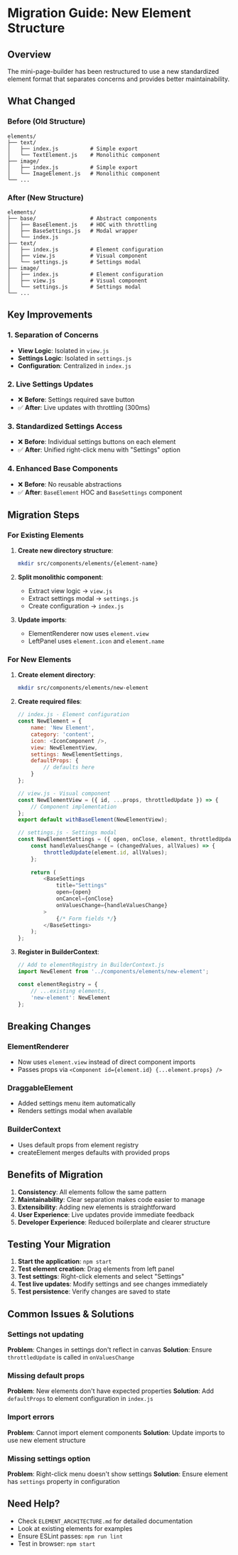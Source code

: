 # Migration Guide: New Element Structure

## Overview
The mini-page-builder has been restructured to use a new standardized element format that separates concerns and provides better maintainability.

## What Changed

### Before (Old Structure)
```
elements/
├── text/
│   ├── index.js          # Simple export
│   └── TextElement.js    # Monolithic component
├── image/
│   ├── index.js          # Simple export  
│   └── ImageElement.js   # Monolithic component
└── ...
```

### After (New Structure)
```
elements/
├── base/                 # Abstract components
│   ├── BaseElement.js    # HOC with throttling
│   ├── BaseSettings.js   # Modal wrapper
│   └── index.js
├── text/
│   ├── index.js          # Element configuration
│   ├── view.js           # Visual component
│   └── settings.js       # Settings modal
├── image/
│   ├── index.js          # Element configuration
│   ├── view.js           # Visual component  
│   └── settings.js       # Settings modal
└── ...
```

## Key Improvements

### 1. Separation of Concerns
- **View Logic**: Isolated in `view.js`
- **Settings Logic**: Isolated in `settings.js`
- **Configuration**: Centralized in `index.js`

### 2. Live Settings Updates
- ❌ **Before**: Settings required save button
- ✅ **After**: Live updates with throttling (300ms)

### 3. Standardized Settings Access
- ❌ **Before**: Individual settings buttons on each element
- ✅ **After**: Unified right-click menu with "Settings" option

### 4. Enhanced Base Components
- ❌ **Before**: No reusable abstractions
- ✅ **After**: `BaseElement` HOC and `BaseSettings` component

## Migration Steps

### For Existing Elements

1. **Create new directory structure**:
   ```bash
   mkdir src/components/elements/{element-name}
   ```

2. **Split monolithic component**:
   - Extract view logic → `view.js`
   - Extract settings modal → `settings.js`
   - Create configuration → `index.js`

3. **Update imports**:
   - ElementRenderer now uses `element.view`
   - LeftPanel uses `element.icon` and `element.name`

### For New Elements

1. **Create element directory**:
   ```bash
   mkdir src/components/elements/new-element
   ```

2. **Create required files**:
   ```javascript
   // index.js - Element configuration
   const NewElement = {
       name: 'New Element',
       category: 'content',
       icon: <IconComponent />,
       view: NewElementView,
       settings: NewElementSettings,
       defaultProps: {
           // defaults here
       }
   };
   ```

   ```javascript
   // view.js - Visual component
   const NewElementView = ({ id, ...props, throttledUpdate }) => {
       // Component implementation
   };
   export default withBaseElement(NewElementView);
   ```

   ```javascript
   // settings.js - Settings modal
   const NewElementSettings = ({ open, onClose, element, throttledUpdate }) => {
       const handleValuesChange = (changedValues, allValues) => {
           throttledUpdate(element.id, allValues);
       };
       
       return (
           <BaseSettings
               title="Settings"
               open={open}
               onCancel={onClose}
               onValuesChange={handleValuesChange}
           >
               {/* Form fields */}
           </BaseSettings>
       );
   };
   ```

3. **Register in BuilderContext**:
   ```javascript
   // Add to elementRegistry in BuilderContext.js
   import NewElement from '../components/elements/new-element';
   
   const elementRegistry = {
       // ...existing elements,
       'new-element': NewElement
   };
   ```

## Breaking Changes

### ElementRenderer
- Now uses `element.view` instead of direct component imports
- Passes props via `<Component id={element.id} {...element.props} />`

### DraggableElement  
- Added settings menu item automatically
- Renders settings modal when available

### BuilderContext
- Uses default props from element registry
- createElement merges defaults with provided props

## Benefits of Migration

1. **Consistency**: All elements follow the same pattern
2. **Maintainability**: Clear separation makes code easier to manage
3. **Extensibility**: Adding new elements is straightforward
4. **User Experience**: Live updates provide immediate feedback
5. **Developer Experience**: Reduced boilerplate and clearer structure

## Testing Your Migration

1. **Start the application**: `npm start`
2. **Test element creation**: Drag elements from left panel
3. **Test settings**: Right-click elements and select "Settings"
4. **Test live updates**: Modify settings and see changes immediately
5. **Test persistence**: Verify changes are saved to state

## Common Issues & Solutions

### Settings not updating
**Problem**: Changes in settings don't reflect in canvas
**Solution**: Ensure `throttledUpdate` is called in `onValuesChange`

### Missing default props
**Problem**: New elements don't have expected properties
**Solution**: Add `defaultProps` to element configuration in `index.js`

### Import errors
**Problem**: Cannot import element components
**Solution**: Update imports to use new element structure

### Missing settings option
**Problem**: Right-click menu doesn't show settings
**Solution**: Ensure element has `settings` property in configuration

## Need Help?

- Check `ELEMENT_ARCHITECTURE.md` for detailed documentation
- Look at existing elements for examples
- Ensure ESLint passes: `npm run lint`
- Test in browser: `npm start`
